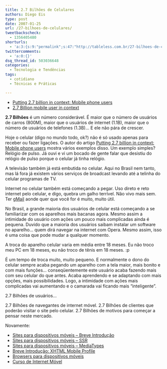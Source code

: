 ```yaml
---
title: 2.7 Bilhões de Celulares
authors: Diego Eis
type: post
date: 2007-01-25
url: /27-bilhoes-de-celulares/
tweetbackscheck:
  - 1356405480
shorturls:
  - 'a:3:{s:9:"permalink";s:47:"http://tableless.com.br/27-bilhoes-de-celulares";s:7:"tinyurl";s:26:"http://tinyurl.com/3sajuvk";s:4:"isgd";s:19:"http://is.gd/ekam0d";}'
twittercomments:
  - 'a:0:{}'
dsq_thread_id: 503036648
categories:
  - Tecnologia e Tendências
tags:
  - cotidiano
  - Técnicas e Práticas

---
```

  * [Putting 2.7 billion in context: Mobile phone users][1]
  * [2.7 Billion mobile user in context][2]

**2.7 Bilhões** é um número considerável. É maior que o número de usuários de carros (800M), maior que o usuários de internet (1.1B), maior que o número de usuários de telefones (1.3B)&#8230; E ele não pára de crescer.

Hoje o celular (digo no mundo todo, ok?) não é só usado apenas para receber ou fazer ligações. O autor do artigo [Putting 2.7 billion in context: Mobile phone users][1] mostra vários exemplos disso. Um exemplo simples? Relógio de pulso. Já ouvi e vi um bocado de gente falar que desistiu do relógio de pulso porque o celular já tinha relógio.

A televisão também já está embutida no celular. Aqui no Brasil nem tanto, mas lá fora já existem vários serviços de broadcast levando até a telinha do celular programas de TV.

Internet no celular também está começando a pegar. Uso direto e reto internet pelo celular, e digo, quebra um galho terrível. Não vivo mais sem. Ter [gMail][3] aonde quer que você for é muito, muito útil.

No Brasil, a grande maioria dos usuários de celular está começando a se familiarizar com os aparelhos mais bacanas agora. Mesmo assim a intimidade do usuário com ações um pouco mais complicadas ainda é pequena. Duvido que a maioria dos usuários saibam instalar um software no aparelho&#8230; quem dirá navegar na internet com Opera. Mesmo assim, isso é uma coisa que pode mudar a qualquer momento.

A troca do aparelho celular varia em média entre 18 meses. Eu não troco meu PC em 18 meses, eu não troco de tênis em 18 meses. :p
  
É um tempo de troca muito, muito pequeno. E normalmente o dono do celular sempre acaba pegando um aparelho com a tela maior, mais bonito e com mais funções&#8230; conseqüentemente este usuário acaba fazendo mais com seu celular do que antes. Acaba aprendendo e se adaptando com mais opções, mais possibilidades. Logo, a intimidade com ações mais complicadas vai aumentando e o camarada vai ficando mais &#8220;inteligente&#8221;.

2.7 Bilhões de usuários&#8230;
  
2.7 Bilhões de navegantes de internet móvel. 2.7 Bilhões de clientes que poderão visitar o site pelo celular. 2.7 Bilhões de motivos para começar a pensar neste mercado.

Novamente:

  * [Sites para dispositivos móveis &#8211; Breve Introdução][4]
  * [Sites para dispositivos móveis &#8211; SSR][5]
  * [Sites para dispositivos móveis &#8211; MediaTypes][6]
  * [Breve Introdução: XHTML Mobile Profile][7]
  * [Browsers para dispositivos móveis][8]
  * [Curso de Internet Móvel][9]

 [1]: http://communities-dominate.blogs.com/brands/2007/01/putting_27_bill.html
 [2]: http://cameronmoll.com/archives/2007/01/3_billion_mobile_users_in_context/
 [3]: http://gmail.com/
 [4]: http://tableless.com.br/sites-para-dispositivos-moveis-breve-introducao
 [5]: http://tableless.com.br/aprenda/sites-para-dispositivos-moveis-ssr/
 [6]: http://tableless.com.br/aprenda/sites-para-dispositivos-moveis-mediatype/
 [7]: http://tableless.com.br/breve-introducao-xhtml-mobile-profile
 [8]: http://tableless.com.br/browsers_em_dispositivos_moveis
 [9]: http://visie.com.br/cursos/intermediarios/internetmovel2.php